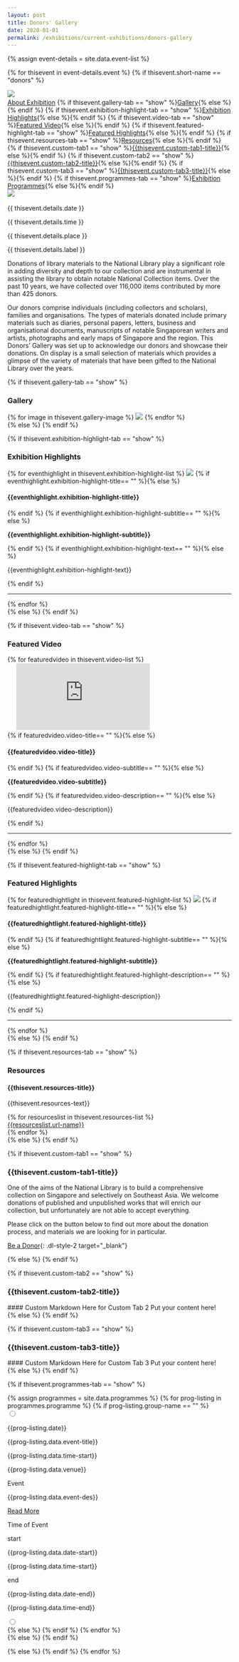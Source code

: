 ```yaml
---
layout: post
title: Donors' Gallery
date: 2020-01-01
permalink: /exhibitions/current-exhibitions/donors-gallery
---
```


{% assign event-details = site.data.event-list %}

{% for thisevent in event-details.event %}
{% if thisevent.short-name == "donors" %}
<!--
<div class="event-tab-area" style="background:url('/images/event-images{{ thisevent.details.tab-banner-image-link }}');">
  <div class="tab-gradient-overlay"></div>
</div> -->
<div><img src="/images/event-images{{ thisevent.details.tab-banner-image-link }}"></div>
<div class="event-tab-list tab-list-outside">
  <a href="#tab1">About Exhibition</a>
  {% if thisevent.gallery-tab == "show" %}<a href="#tab2">Gallery</a>{% else %}{% endif %}
  {% if thisevent.exhibition-highlight-tab == "show" %}<a href="#tab3">Exhibition Highlights</a>{% else %}{% endif %}
  {% if thisevent.video-tab == "show" %}<a href="#tab4">Featured Video</a>{% else %}{% endif %}
  {% if thisevent.featured-highlight-tab == "show" %}<a href="#tab5">Featured Highlights</a>{% else %}{% endif %}
  {% if thisevent.resources-tab == "show" %}<a href="#tab6">Resources</a>{% else %}{% endif %}
  {% if thisevent.custom-tab1 == "show" %}<a href="#tab7">{{thisevent.custom-tab1-title}}</a>{% else %}{% endif %}
  {% if thisevent.custom-tab2 == "show" %}<a href="#tab8">{{thisevent.custom-tab2-title}}</a>{% else %}{% endif %}
  {% if thisevent.custom-tab3 == "show" %}<a href="#tab9">{{thisevent.custom-tab3-title}}</a>{% else %}{% endif %}
  {% if thisevent.programmes-tab == "show" %}<a href="#tab10">Exhibition Programmes</a>{% else %}{% endif %}
</div>
<div class="event-details-area">
  
  <div id="tab1">
    <div class="event-main-image-wrap">
      <img src="/images/event-images{{ thisevent.details.main-image-link }}">
      <div class="event-place-date-and-time">
        <p markdown="1" {% if thisevent.details.date == "nodata" %} class="hide" {% else %} class="detail-date-info" {% endif %}>{{ thisevent.details.date }}</p>
        <p markdown="1" {% if thisevent.details.time == "nodata" %} class="hide" {% else %} class="detail-time-info" {% endif %}>{{ thisevent.details.time }}</p>
        <p markdown="1" {% if thisevent.details.place == "nodata" %} class="hide" {% else %} class="detail-place-info" {% endif %}>{{ thisevent.details.place }}</p>
        <p markdown="1" {% if thisevent.details.label == "nodata" %} class="hide" {% else %} class="detail-price-info" {% endif %}>{{ thisevent.details.label }}</p>
      </div>
   </div>
<!-- ---------------------------------------------------CONTENT-START-HERE--------------------------------------------------------- -->
<div class="event-text-area" markdown="1">
Donations of library materials to the National Library play a significant role in adding diversity and depth to our collection and are instrumental in assisting the library to obtain notable National Collection items. Over the past 10 years, we have collected over 116,000 items contributed by more than 425 donors.

Our donors comprise individuals (including collectors and scholars), families and organisations. The types of materials donated include primary materials such as diaries, personal papers, letters, business and organisational documents, manuscripts of notable Singaporean writers and artists, photographs and early maps of Singapore and the region.
This Donors’ Gallery was set up to acknowledge our donors and showcase their donations. On display is a small selection of materials which provides a glimpse of the variety of materials that have been gifted to the National Library over the years.
</div>
<!-- ------------------------------------------------------CONTENT-END------------------------------------------------------------- -->
  </div>
  
  {% if thisevent.gallery-tab == "show" %}
  <div id="tab2">
    <h3>Gallery</h3>
    <div class="event-gallery-wrap">
      {% for image in thisevent.gallery-image %}
         <img src="/images/event-images{{image.photo-link}}">
      {% endfor %}
    </div>
  </div>
  {% else %}
  {% endif %}
  
  {% if thisevent.exhibition-highlight-tab == "show" %}
  <div id="tab3">
    <h3>Exhibition Highlights</h3>
    <div class="exhibition-highlights-wrap">
      {% for eventhighlight in thisevent.exhibition-highlight-list %}
      <a href="/images/event-images{{eventhighlight.exhibition-highlight-hires-image-link}}" target="_blank"><img src="/images/event-images{{eventhighlight.exhibition-highlight-lowres-image-link}}"></a>
      {% if eventhighlight.exhibition-highlight-title== "" %}{% else %}<h4 markdown="1">{{eventhighlight.exhibition-highlight-title}}</h4>{% endif %}
      {% if eventhighlight.exhibition-highlight-subtitle== "" %}{% else %}<p markdown="1"><strong>{{eventhighlight.exhibition-highlight-subtitle}}</strong></p>{% endif %}
      {% if eventhighlight.exhibition-highlight-text== "" %}{% else %}<p markdown="1">{{eventhighlight.exhibition-highlight-text}}</p>{% endif %}
      <hr>
      {% endfor %}
    </div>
  </div>
  {% else %}
  {% endif %}
  
  {% if thisevent.video-tab == "show" %}
  <div id="tab4">
    <h3>Featured Video</h3>
    <div class="featured-video-wrap">
      {% for featuredvideo in thisevent.video-list %}
      <div class="youtube-video-wrap">
          <img src="/images/16-9-ratio.png">
          <iframe src="https://www.youtube.com/embed/{{featuredvideo.video-youtube-embed-code}}" frameborder="0" allow="accelerometer; autoplay; encrypted-media; gyroscope; picture-in-picture" allowfullscreen></iframe>
      </div>
      {% if featuredvideo.video-title== "" %}{% else %}<h4 markdown="1">{{featuredvideo.video-title}}</h4>{% endif %}
      {% if featuredvideo.video-subtitle== "" %}{% else %}<p markdown="1"><strong>{{featuredvideo.video-subtitle}}</strong></p>{% endif %}
      {% if featuredvideo.video-description== "" %}{% else %}<p markdown="1">{{featuredvideo.video-description}}</p>{% endif %}
      <hr>
      {% endfor %}
    </div>
  </div>
  {% else %}
  {% endif %}
  
  {% if thisevent.featured-highlight-tab == "show" %}
  <div id="tab5">
    <h3>Featured Highlights</h3>
    <div class="featured-highlight-wrap">
      {% for featuredhightlight in thisevent.featured-highlight-list %}
      <img src="/images/event-images{{featuredhightlight.featured-highlight-image-link}}">
      {% if featuredhightlight.featured-highlight-title== "" %}{% else %}<h4 markdown="1">{{featuredhightlight.featured-highlight-title}}</h4>{% endif %}
      {% if featuredhightlight.featured-highlight-subtitle== "" %}{% else %}<p markdown="1"><strong>{{featuredhightlight.featured-highlight-subtitle}}</strong></p>{% endif %}
      {% if featuredhightlight.featured-highlight-description== "" %}{% else %}<p markdown="1">{{featuredhightlight.featured-highlight-description}}</p>{% endif %}
      <hr>
      {% endfor %}
    </div>
  </div>
  {% else %}
  {% endif %}
  
  {% if thisevent.resources-tab == "show" %}
  <div id="tab6">
    <h3>Resources</h3>
    <div class="featured-highlight-wrap">
      <h4>{{thisevent.resources-title}}</h4>
      <p>{{thisevent.resources-text}}</p>
      {% for resourceslist in thisevent.resources-list %}
        <div class="resources-url-style">
          <a href="{{resourceslist.url}}">{{resourceslist.url-name}}</a>
        </div>
      {% endfor %}
    </div>
  </div>
  {% else %}
  {% endif %}
  
  {% if thisevent.custom-tab1 == "show" %}
  <div id="tab7">
    <h3>{{thisevent.custom-tab1-title}}</h3>
<!-- ----------------------------------------------------CONTENT-CUSTOM-1-START-HERE------------------------------------------------ -->
<div markdown="1">      
One of the aims of the National Library is to build a comprehensive collection on Singapore and selectively on Southeast Asia. We welcome donations of published and unpublished works that will enrich our collection, but unfortunately are not able to accept everything.

Please click on the button below to find out more about the donation process, and materials we are looking for in particular.

[Be a Donor](https://nlb.gov.sg/SupportUs/BeaDonor.aspx){: .dl-style-2 target="_blank"}
</div>     
<!-- ------------------------------------------------------CONTENT-CUSTOM-1-END----------------------------------------------------- -->
  </div>
  {% else %}
  {% endif %}
  
  {% if thisevent.custom-tab2 == "show" %}
  <div id="tab8">
    <h3>{{thisevent.custom-tab2-title}}</h3>
<!-- ---------------------------------------------------CONTENT-CUSTOM-2-START-HERE------------------------------------------------- -->
<div markdown="1">      
#### Custom Markdown Here for Custom Tab 2
Put your content here!
</div>      
<!-- ------------------------------------------------------CONTENT-CUSTOM-2-END----------------------------------------------------- -->
  </div>
  {% else %}
  {% endif %}
  
  {% if thisevent.custom-tab3 == "show" %}
  <div id="tab9">
    <h3>{{thisevent.custom-tab3-title}}</h3>
<!-- ----------------------------------------------------CONTENT-CUSTOM-3-START-HERE------------------------------------------------ -->
<div markdown="1">     
#### Custom Markdown Here for Custom Tab 3
Put your content here!
</div>      
<!-- -------------------------------------------------------CONTENT-CUSTOM-3-END---------------------------------------------------- -->
  </div>
  {% else %}
  {% endif %}
  
  {% if thisevent.programmes-tab == "show" %}
  <div id="tab10">
    {% assign programmes = site.data.programmes %}
    {% for prog-listing in programmes.programme %}
    {% if prog-listing.group-name == "" %}
        <div class="programme-input-wrap">
           <input type="radio" name="event-programme" value="{{prog-listing.date}}">
           <div class="event-programme-brief-wrap">
              <div class="event-programme-brief-date-wrap" style="border-color:{{prog-listing.color}};"><p class="event-programme-brief-date">{{prog-listing.date}}</p></div>
              <div class="event-progremme-brief-info-wrap">
                <p class="programme-title">{{prog-listing.data.event-title}}</p>
                <p class="programme-title-time">{{prog-listing.data.time-start}}</p>
                <p class="programme-title-place">{{prog-listing.data.venue}}</p>
              </div>
           </div>
           <div class="programme-details">
              <div class="programme-details-title-wrap">
                <p class="programme-details-title">Event</p>
                <p>{{prog-listing.data.event-des}}</p>
              </div>
           <div class="programme-details-title-wrap">
              <a class="programme-readmore" href="{{prog-listing.data.url}}">Read More</a>
           </div>
              <div class="programme-details-time-wrap">
                 <p class="programme-details-title">Time of Event</p>
                 <div class="programme-time-start">
                      <span>start</span>
                      <p class="programme-details-date">{{prog-listing.data.date-start}}</p>
                      <p class="programme-details-time">{{prog-listing.data.time-start}}</p>
                 </div>
                 <div class="programme-time-end">
                      <span>end</span>
                      <p class="programme-details-date">{{prog-listing.data.date-end}}</p>
                      <p class="programme-details-time">{{prog-listing.data.time-end}}</p>
                 </div>
              </div>
              <input type="radio" name="event-programme" class="close-radio">
           </div>
        </div>
    {% else %}
    {% endif %}
    {% endfor %}
  </div>
  {% else %}
  {% endif %}
  
  
</div>

{% else %}
{% endif %}
{% endfor %}

